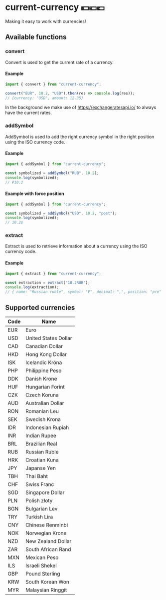 # current-currency 💵💶💷
Making it easy to work with currencies! 

## Available functions
### convert
Convert is used to get the current rate of a currency.
#### Example
```ts
import { convert } from "current-currency";

convert("EUR", 10.2, "USD").then(res => console.log(res));
// {currency: "USD", amount: 12.35}
```
In the background we make use of https://exchangeratesapi.io/ to always have the current rates.

### addSymbol
AddSymbol is used to add the right currency symbol in the right position using the ISO currency code.
#### Example
```ts
import { addSymbol } from "current-currency";

const symbolized = addSymbol("RUB", 10.2);
console.log(symbolized);
// ₽10.2
```

#### Example with force position
```ts
import { addSymbol } from "current-currency";

const symbolized = addSymbol("USD", 10.2, "post");
console.log(symbolized);
// 10.2$
```
### extract
Extract is used to retrieve information about a currency using the ISO currency code.
#### Example
```ts
import { extract } from "current-currency";

const extraction = extract("10.2RUB");
console.log(extraction);
// { name: "Russian ruble", symbol: "₽", decimal: ",", position: "pre" }
```

## Supported currencies
| Code | Name                 |
|------|----------------------|
| EUR  | Euro                 |
| USD  | United States Dollar |
| CAD  | Canadian Dollar      |
| HKD  | Hong Kong Dollar     |
| ISK  | Icelandic Króna      |
| PHP  | Philippine Peso      |
| DDK  | Danish Krone         |
| HUF  | Hungarian Forint     |
| CZK  | Czech Koruna         |
| AUD  | Australian Dollar    |
| RON  | Romanian Leu         |
| SEK  | Swedish Krona        |
| IDR  | Indonesian Rupiah    |
| INR  | Indian Rupee         |
| BRL  | Brazilian Real       |
| RUB  | Russian Ruble        |
| HRK  | Croatian Kuna        |
| JPY  | Japanse Yen          |
| TBH  | Thai Baht            |
| CHF  | Swiss Franc          |
| SGD  | Singapore Dollar     |
| PLN  | Polish złoty         |
| BGN  | Bulgarian Lev        |
| TRY  | Turkish Lira         |
| CNY  | Chinese Renminbi     |
| NOK  | Norwegian Krone      |
| NZD  | New Zealand Dollar   |
| ZAR  | South African Rand   |
| MXN  | Mexican Peso         |
| ILS  | Israeli Shekel       |
| GBP  | Pound Sterling       |
| KRW  | South Korean Won     |
| MYR  | Malaysian Ringgit    | 

